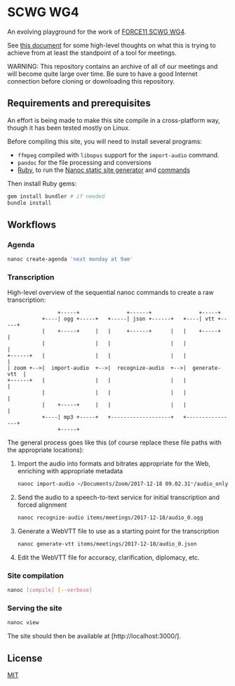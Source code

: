 # SCWG WG4

An evolving playground for the work of [FORCE11 SCWG WG4].

See [this document][requirements] for some high-level thoughts on what this is
trying to achieve from at least the standpoint of a tool for meetings.

WARNING: This repository contains an archive of all of our meetings and will
become quite large over time. Be sure to have a good Internet connection before
cloning or downloading this repository.

## Requirements and prerequisites

An effort is being made to make this site compile in a cross-platform way,
though it has been tested mostly on Linux.

Before compiling this site, you will need to install several programs:

* `ffmpeg` compiled with `libopus` support for the `import-audio` command.
* `pandoc` for the file processing and conversions
* [Ruby], to run the [Nanoc static site generator][Nanoc] and [commands]

Then install Ruby gems:

```bash
gem install bundler # if needed
bundle install
```

## Workflows

### Agenda

```bash
nanoc create-agenda 'next monday at 9am'
```

### Transcription

High-level overview of the sequential nanoc commands to create a raw
transcription:

                    +-----+               +------+               +-----+
               +----| ogg +-----+   +-----| json +------+   +----| vtt +-----+
               |    +-----+     |   |     +------+      |   |    +-----+     |
               |                |   |                   |   |                |
    +------+   |                |   |                   |   |                |
    | zoom +-->|  import-audio  +-->|  recognize-audio  +-->|  generate-vtt  |
    +------+   |                |   |                   |   |                |
               |                |   |                   |   |                |
               |    +-----+     |   |                   |   |                |
               +----| mp3 +-----+   +-------------------+   +----------------+
                    +-----+

The general process goes like this (of course replace these file paths with the
appropriate locations):

1. Import the audio into formats and bitrates appropriate for the Web,
   enriching with appropriate metadata

    ```bash
    nanoc import-audio ~/Documents/Zoom/2017-12-18 09.02.31*/audio_only.m4a
    ```

2. Send the audio to a speech-to-text service for initial transcription and
   forced alignment

    ```bash
    nanoc recognize-audio items/meetings/2017-12-18/audio_0.ogg
    ```

3. Generate a WebVTT file to use as a starting point for the transcription

    ```bash
    nanoc generate-vtt items/meetings/2017-12-18/audio_0.json
    ```

4. Edit the WebVTT file for accuracy, clarification, diplomacy, etc.

### Site compilation

```bash
nanoc [compile] [--verbose]
```
### Serving the site

```bash
nanoc view
```

The site should then be available at [http://localhost:3000/].

## License

[MIT](LICENSE.txt)

[FORCE11 SCWG WG4]: https://www.force11.org/group/scholarly-commons-working-group/wg4enabling-technologies-and-infrastructures
[requirements]: https://docs.google.com/document/d/1Dd075OgS3siZS5zdwPrR6Wrn7zltJhUv66TXJMKTkxU/edit#
[Nanoc]: https://nanoc.ws/
[Ruby]: https://www.ruby-lang.org/
[commands]: commands/
